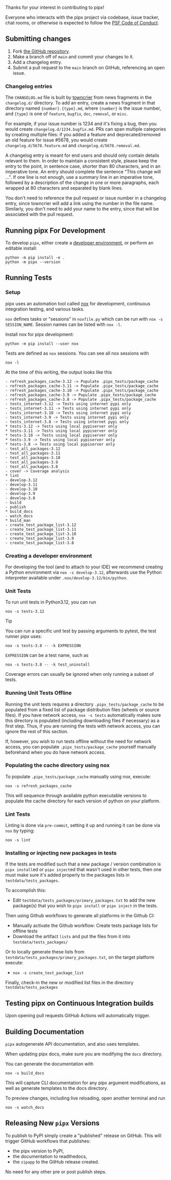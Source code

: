 Thanks for your interest in contributing to pipx!

Everyone who interacts with the pipx project via codebase, issue tracker, chat rooms, or otherwise is expected to follow
the [PSF Code of Conduct](https://github.com/pypa/.github/blob/main/CODE_OF_CONDUCT.md).


## Submitting changes

1. Fork [the GitHub repository](https://github.com/pypa/pipx).
2. Make a branch off of `main` and commit your changes to it.
3. Add a changelog entry.
4. Submit a pull request to the `main` branch on GitHub, referencing an
   open issue.

### Changelog entries

The `CHANGELOG.md` file is built by
[towncrier](https://pypi.org/project/towncrier/) from news fragments in the
`changelog.d/` directory. To add an entry, create a news fragment in that directory
named `{number}.{type}.md`, where `{number}` is the issue number,
and `{type}` is one of `feature`, `bugfix`, `doc`, `removal`, or `misc`.

For example, if your issue number is 1234 and it's fixing a bug, then you
would create `changelog.d/1234.bugfix.md`. PRs can span multiple
categories by creating multiple files: if you added a feature and
deprecated/removed an old feature for issue #5678, you would create
`changelog.d/5678.feature.md` and `changelog.d/5678.removal.md`.

A changelog entry is meant for end users and should only contain details
relevant to them. In order to maintain a consistent style, please keep
the entry to the point, in sentence case, shorter than 80 characters,
and in an imperative tone. An entry should complete the sentence "This
change will ...". If one line is not enough, use a summary line in an
imperative tone, followed by a description of the change in one or more
paragraphs, each wrapped at 80 characters and separated by blank lines.

You don't need to reference the pull request or issue number in a
changelog entry, since towncrier will add a link using the number in the
file name. Similarly, you don't need to add your name to the entry,
since that will be associated with the pull request.

## Running pipx For Development

To develop `pipx`, either create a [developer environment](#creating-a-developer-environment), or perform an editable
install:

```
python -m pip install -e .
python -m pipx --version
```

## Running Tests

### Setup

pipx uses an automation tool called [nox](https://pypi.org/project/nox/) for development, continuous integration
testing, and various tasks.

`nox` defines tasks or "sessions" in `noxfile.py` which can be run with `nox -s SESSION_NAME`. Session names can be
listed with `nox -l`.

Install nox for pipx development:

```
python -m pip install --user nox
```

Tests are defined as `nox` sessions. You can see all nox sessions with

```
nox -l
```

At the time of this writing, the output looks like this

```
- refresh_packages_cache-3.12 -> Populate .pipx_tests/package_cache
- refresh_packages_cache-3.11 -> Populate .pipx_tests/package_cache
- refresh_packages_cache-3.10 -> Populate .pipx_tests/package_cache
- refresh_packages_cache-3.9 -> Populate .pipx_tests/package_cache
- refresh_packages_cache-3.8 -> Populate .pipx_tests/package_cache
- tests_internet-3.12 -> Tests using internet pypi only
- tests_internet-3.11 -> Tests using internet pypi only
- tests_internet-3.10 -> Tests using internet pypi only
- tests_internet-3.9 -> Tests using internet pypi only
- tests_internet-3.8 -> Tests using internet pypi only
* tests-3.12 -> Tests using local pypiserver only
* tests-3.11 -> Tests using local pypiserver only
* tests-3.10 -> Tests using local pypiserver only
* tests-3.9 -> Tests using local pypiserver only
* tests-3.8 -> Tests using local pypiserver only
- test_all_packages-3.12
- test_all_packages-3.11
- test_all_packages-3.10
- test_all_packages-3.9
- test_all_packages-3.8
- cover -> Coverage analysis
* lint
- develop-3.12
- develop-3.11
- develop-3.10
- develop-3.9
- develop-3.8
- build
- publish
* build_docs
- watch_docs
* build_man
- create_test_package_list-3.12
- create_test_package_list-3.11
- create_test_package_list-3.10
- create_test_package_list-3.9
- create_test_package_list-3.8
```

### Creating a developer environment

For developing the tool (and to attach to your IDE) we recommend creating a Python environment via
`nox -s develop-3.12`, afterwards use the Python interpreter available under `.nox/develop-3.12/bin/python`.

### Unit Tests

To run unit tests in Python3.12, you can run

```
nox -s tests-3.12
```

> [!TIP]
>
> You can run a specific unit test by passing arguments to pytest, the test runner pipx uses:
>
> ```
> nox -s tests-3.8 -- -k EXPRESSION
> ```
>
> `EXPRESSION` can be a test name, such as
>
> ```
> nox -s tests-3.8 -- -k test_uninstall
> ```
>
> Coverage errors can usually be ignored when only running a subset of tests.

### Running Unit Tests Offline

Running the unit tests requires a directory `.pipx_tests/package_cache` to be populated from a fixed list of package
distribution files (wheels or source files). If you have network access, `nox -s tests` automatically makes sure this
directory is populated (including downloading files if necessary) as a first step. Thus, if you are running the tests
with network access, you can ignore the rest of this section.

If, however, you wish to run tests offline without the need for network access, you can populate
`.pipx_tests/package_cache` yourself manually beforehand when you do have network access.

### Populating the cache directory using nox

To populate `.pipx_tests/package_cache` manually using nox, execute:

```
nox -s refresh_packages_cache
```

This will sequence through available python executable versions to populate the cache directory for each version of
python on your platform.

### Lint Tests

Linting is done via `pre-commit`, setting it up and running it can be done via `nox` by typing:

```
nox -s lint
```

### Installing or injecting new packages in tests

If the tests are modified such that a new package / version combination is `pipx install`ed or `pipx inject`ed that
wasn't used in other tests, then one must make sure it's added properly to the packages lists in
`testdata/tests_packages`.

To accomplish this:

- Edit `testdata/tests_packages/primary_packages.txt` to add the new package(s) that you wish to `pipx install` or
  `pipx inject` in the tests.

Then using Github workflows to generate all platforms in the Github CI:

- Manually activate the Github workflow: Create tests package lists for offline tests
- Download the artifact `lists` and put the files from it into `testdata/tests_packages/`

Or to locally generate these lists from `testdata/tests_packages/primary_packages.txt`, on the target platform execute:

- `nox -s create_test_package_list`

Finally, check-in the new or modified list files in the directory `testdata/tests_packages`

## Testing pipx on Continuous Integration builds

Upon opening pull requests GitHub Actions will automatically trigger.

## Building Documentation

`pipx` autogenerate API documentation, and also uses templates.

When updating pipx docs, make sure you are modifying the `docs` directory.

You can generate the documentation with

```
nox -s build_docs
```

This will capture CLI documentation for any pipx argument modifications, as well as generate templates to the docs
directory.

To preview changes, including live reloading, open another terminal and run

```
nox -s watch_docs
```

## Releasing New `pipx` Versions

To publish to PyPI simply create a "published" release on GitHub. This will trigger GitHub workflows that publishes:

- the pipx version to PyPI,
- the documentation to readthedocs,
- the `zipapp` to the GitHub release created.

No need for any other pre or post publish steps.

